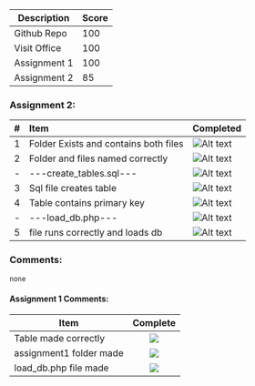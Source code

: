 | Description                             | Score |
|-----------------------------------------|-------|
| Github Repo                             |  100  |
| Visit Office                            | 100  |
| Assignment 1                            |  100  |
| Assignment 2                            |  85  |

### Assignment 2:
| #   | Item                                  | Completed      |
|:----|:--------------------------------------|:---------------|
| 1   | Folder Exists and contains both files | ![Alt text][1] |
| 2   | Folder and files named correctly      | ![Alt text][1] |
| -   | ---create_tables.sql---               | ![Alt text][1] |
| 3   | Sql file creates table                | ![Alt text][1] |
| 4   | Table contains primary key            | ![Alt text][3] |
| -   | ---load_db.php---                     | ![Alt text][1] |
| 5	  | file runs correctly and loads db      | ![Alt text][1] |
### Comments:
```
none
```

#### Assignment 1 Comments:

| Item                             | Complete |
|-----------------------------------------|:-------:|
| Table made correctly                    |   ![](http://f.cl.ly/items/3E231i211n2E042B1U3K/right.png)   |
| assignment1 folder made                 |  ![](http://f.cl.ly/items/3E231i211n2E042B1U3K/right.png)  |
| load_db.php file made                   |  ![](http://f.cl.ly/items/3E231i211n2E042B1U3K/right.png)  |

[1]: http://f.cl.ly/items/3E231i211n2E042B1U3K/right.png  "Correct"
[2]: http://f.cl.ly/items/2X473C1Q1F2x3S1E4231/wrong.gif  "Incorrect"
[3]: http://f.cl.ly/items/1A0d2Q1J1N1u0C3g0C1s/null.gif  "Errors"
